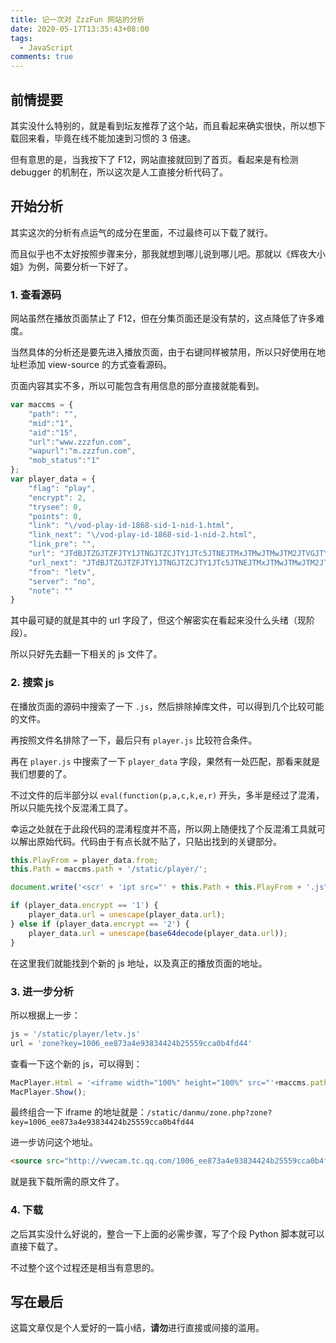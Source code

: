 ```yaml
---
title: 记一次对 ZzzFun 网站的分析
date: 2020-05-17T13:35:43+08:00
tags:
  - JavaScript
comments: true
---
```

## 前情提要

其实没什么特别的，就是看到坛友推荐了这个站，而且看起来确实很快，所以想下载回来看，毕竟在线不能加速到习惯的 3 倍速。

但有意思的是，当我按下了 F12，网站直接就回到了首页。看起来是有检测 debugger 的机制在，所以这次是人工直接分析代码了。

## 开始分析

其实这次的分析有点运气的成分在里面，不过最终可以下载了就行。

而且似乎也不太好按照步骤来分，那我就想到哪儿说到哪儿吧。那就以《辉夜大小姐》为例，简要分析一下好了。

### 1. 查看源码

网站虽然在播放页面禁止了 F12，但在分集页面还是没有禁的，这点降低了许多难度。

当然具体的分析还是要先进入播放页面，由于右键同样被禁用，所以只好使用在地址栏添加 view-source 的方式查看源码。

页面内容其实不多，所以可能包含有用信息的部分直接就能看到。

``` JavaScript
var maccms = {
    "path": "",
    "mid":"1",
    "aid":"15",
    "url":"www.zzzfun.com",
    "wapurl":"m.zzzfun.com",
    "mob_status":"1"
};
var player_data = {
    "flag": "play",
    "encrypt": 2,
    "trysee": 0,
    "points": 0,
    "link": "\/vod-play-id-1868-sid-1-nid-1.html",
    "link_next": "\/vod-play-id-1868-sid-1-nid-2.html",
    "link_pre": "",
    "url": "JTdBJTZGJTZFJTY1JTNGJTZCJTY1JTc5JTNEJTMxJTMwJTMwJTM2JTVGJTY1JTY1JTM4JTM3JTMzJTYxJTM0JTY1JTM5JTMzJTM4JTMzJTM0JTM0JTMyJTM0JTYyJTMyJTM1JTM1JTM1JTM5JTYzJTYzJTYxJTMwJTYyJTM0JTY2JTY0JTM0JTM0",
    "url_next": "JTdBJTZGJTZFJTY1JTNGJTZCJTY1JTc5JTNEJTMxJTMwJTMwJTM2JTVGJTM5JTY0JTY2JTMwJTM5JTM1JTMwJTMwJTMyJTM0JTYzJTY1JTM0JTM2JTM0JTMyJTM5JTM3JTM0JTM1JTMzJTYyJTYzJTY0JTM5JTYyJTM3JTY1JTM2JTM4JTMxJTYz",
    "from": "letv",
    "server": "no",
    "note": ""
}
```

其中最可疑的就是其中的 url 字段了，但这个解密实在看起来没什么头绪（现阶段）。

所以只好先去翻一下相关的 js 文件了。

### 2. 搜索 js

在播放页面的源码中搜索了一下 `.js`，然后排除掉库文件，可以得到几个比较可能的文件。

再按照文件名排除了一下，最后只有 `player.js` 比较符合条件。

再在 `player.js` 中搜索了一下 `player_data` 字段，果然有一处匹配，那看来就是我们想要的了。

不过文件的后半部分以 `eval(function(p,a,c,k,e,r)` 开头，多半是经过了混淆，所以只能先找个反混淆工具了。

幸运之处就在于此段代码的混淆程度并不高，所以网上随便找了个反混淆工具就可以解出原始代码。代码由于有点长就不贴了，只贴出找到的关键部分。

``` JavaScript
this.PlayFrom = player_data.from;
this.Path = maccms.path + '/static/player/';

document.write('<scr' + 'ipt src="' + this.Path + this.PlayFrom + '.js"></scr' + 'ipt>')

if (player_data.encrypt == '1') {
    player_data.url = unescape(player_data.url);
} else if (player_data.encrypt == '2') {
    player_data.url = unescape(base64decode(player_data.url));
}
```

在这里我们就能找到个新的 js 地址，以及真正的播放页面的地址。

### 3. 进一步分析

所以根据上一步：

``` JavaScript
js = '/static/player/letv.js'
url = 'zone?key=1006_ee873a4e93834424b25559cca0b4fd44'
```

查看一下这个新的 js，可以得到：

``` JavaScript
MacPlayer.Html = '<iframe width="100%" height="100%" src="'+maccms.path+'/static/danmu/zone.php?'+MacPlayer.PlayUrl+'" frameborder="0" border="0" marginwidth="0" marginheight="0" scrolling="no" allowfullscreen="true" allowtransparency="true"></iframe>';
MacPlayer.Show();
```

最终组合一下 iframe 的地址就是：`/static/danmu/zone.php?zone?key=1006_ee873a4e93834424b25559cca0b4fd44`

进一步访问这个地址。

``` HTML
<source src="http://vwecam.tc.qq.com/1006_ee873a4e93834424b25559cca0b4fd44.f0.mp4?vkey=AF290E0BEC7F19E09D483DFA19CBACE34F1C0DEE1DB044A4A572CE543BFD6FC99252BF939AA656E2A394BFF49D1CFFC824C221B5551E66EC&rf=206" onerror="load_fail[0]()" type="video/mp4">
```

就是我下载所需的原文件了。

### 4. 下载

之后其实没什么好说的，整合一下上面的必需步骤，写了个段 Python 脚本就可以直接下载了。

不过整个这个过程还是相当有意思的。

## 写在最后

这篇文章仅是个人爱好的一篇小结，**请勿**进行直接或间接的滥用。

